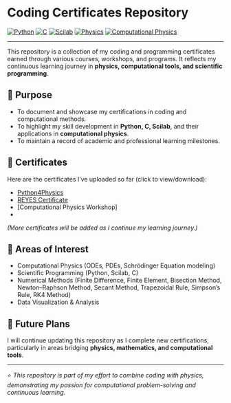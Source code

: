 # Coding Certificates Repository  

[![Python](https://img.shields.io/badge/Python-3776AB?style=for-the-badge&logo=python&logoColor=white)](https://www.python.org)
[![C](https://img.shields.io/badge/C_Programming-00599C?style=for-the-badge&logo=c&logoColor=white)](https://en.wikipedia.org/wiki/C_(programming_language))
[![Scilab](https://img.shields.io/badge/Scilab-772953?style=for-the-badge&logoColor=white)](https://www.scilab.org)
[![Physics](https://img.shields.io/badge/Physics-8A2BE2?style=for-the-badge&logo=academia&logoColor=white)](https://www.aps.org)
[![Computational Physics](https://img.shields.io/badge/Computational_Physics-2E8B57?style=for-the-badge&logo=codeforces&logoColor=white)](https://en.wikipedia.org/wiki/Computational_physics)

---

This repository is a collection of my coding and programming certificates earned through various courses, workshops, and programs. It reflects my continuous learning journey in **physics, computational tools, and scientific programming**.  

## 🎯 Purpose  
- To document and showcase my certifications in coding and computational methods.  
- To highlight my skill development in **Python, C, Scilab**, and their applications in **computational physics**.  
- To maintain a record of academic and professional learning milestones.  

## 📜 Certificates  

Here are the certificates I’ve uploaded so far (click to view/download):  

- [Python4Physics](certificates/ShahNawazAli.pdf)  
- [REYES Certificate](certificates/ShahNawazAli(2).pdf)  
- [Computational Physics Workshop]
- 

*(More certificates will be added as I continue my learning journey.)*  

## 🔬 Areas of Interest  
- Computational Physics (ODEs, PDEs, Schrödinger Equation modeling)  
- Scientific Programming (Python, Scilab, C)  
- Numerical Methods (Finite Difference, Finite Element, Bisection Method, Newton–Raphson Method, Secant Method, Trapezoidal Rule, Simpson’s Rule, RK4 Method)  
- Data Visualization & Analysis  

## 🚀 Future Plans  
I will continue updating this repository as I complete new certifications, particularly in areas bridging **physics, mathematics, and computational tools**.  

---

⭐ *This repository is part of my effort to combine coding with physics, demonstrating my passion for computational problem-solving and continuous learning.*
